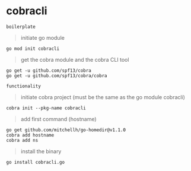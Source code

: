 # cobracli

`boilerplate`

> initiate go module

    go mod init cobracli

> get the cobra module and the cobra CLI tool

    go get -u github.com/spf13/cobra
    go get -u github.com/spf13/cobra/cobra

`functionality`

> initiate cobra project (must be the same as the go module cobracli)

    cobra init --pkg-name cobracli

> add first command (hostname)

    go get github.com/mitchellh/go-homedir@v1.1.0
    cobra add hostname
    cobra add ns

> install the binary

    go install cobracli.go
